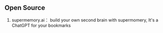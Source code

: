 
## Open Source
1. supermemory.ai： build your own second brain with supermomery, It's a ChatGPT for your bookmarks